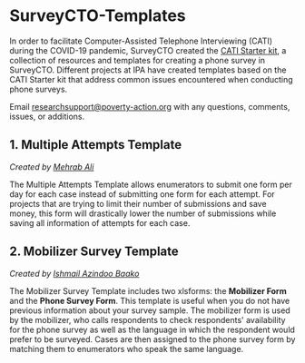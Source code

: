 # SurveyCTO-Templates

In order to facilitate Computer-Assisted Telephone Interviewing (CATI) during the COVID-19 pandemic, SurveyCTO created the [CATI Starter kit](https://support.surveycto.com/hc/en-us/articles/360044958494-Computer-Assisted-Telephone-Interviewing-CATI-starter-kit), a collection of resources and templates for creating a phone survey in SurveyCTO. Different projects at IPA have created templates based on the CATI Starter kit that address common issues encountered when conducting phone surveys.

Email [researchsupport@poverty-action.org](mailto:poverty-action.org) with any questions, comments, issues, or additions.

## 1. Multiple Attempts Template
*Created by [Mehrab Ali](https://www.poverty-action.org/people/mehrab-ali)*

The Multiple Attempts Template allows enumerators to submit one form per day for each case instead of submitting one form for each attempt. For projects that are trying to limit their number of submissions and save money, this form will drastically lower the number of submissions while saving all information of attempts for each case. 

## 2. Mobilizer Survey Template
*Created by [Ishmail Azindoo Baako](https://www.poverty-action.org/people/ishmail-azindoo-baako)*

The Mobilizer Survey Template includes two xlsforms: the __Mobilizer Form__ and the __Phone Survey Form__. This template is useful when you do not have previous information about your survey sample. The mobilizer form is used by the mobilizer, who calls respondents to check respondents' availability for the phone survey as well as the language in which the respondent would prefer to be surveyed. Cases are then assigned to the phone survey form by matching them to enumerators who speak the same language.
